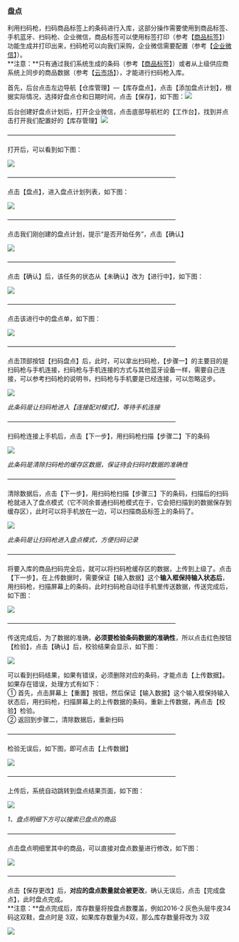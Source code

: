 ### 盘点

利用扫码枪，扫码商品标签上的条码进行入库，这部分操作需要使用到商品标签、手机蓝牙、扫码枪、企业微信，商品标签可以使用标签打印（参考【[商品标签](/标签/shang-pin-biao-qian.md)】）功能生成并打印出来，扫码枪可以向我们采购，企业微信需要配置（参考【[企业微信](/wei-xin-he-qi-ye-wei-xin.md)】）。  
**注意：**只有通过我们系统生成的条码（参考【[商品标签](/标签/shang-pin-biao-qian.md)】）或者从上级供应商系统上同步的商品数据（参考【[云市场](/yun-shi-chang.md)】），才能进行扫码枪入库。

首先，后台点击左边导航【仓库管理】—【库存盘点】，点击【添加盘点计划】，根据实际情况，选择好盘点仓和日期时间，点击【保存】，如下图：![](/assets/pd-1.png)

后台创建好盘点计划后，打开企业微信，点击底部导航栏的【工作台】，找到并点击打开我们配置好的【库存管理】![](/assets/smqrk-1.png)

———————————————————————————

打开后，可以看到如下图：

![](/assets/smqrk-2.png)

———————————————————————————

点击【盘点】，进入盘点计划列表，如下图：

![](/assets/pd-2.png)

———————————————————————————

点击我们刚创建的盘点计划，提示“是否开始任务”，点击【确认】

![](/assets/pd-4.png)

———————————————————————————

点击【确认】后，该任务的状态从【未确认】改为【进行中】，如下图：

![](/assets/pd-5.png)

———————————————————————————

点击该进行中的盘点单，如下图：

![](/assets/pd-6.png)

———————————————————————————

点击顶部按钮【扫码盘点】后，此时，可以拿出扫码枪，【步骤一】的主要目的是扫码枪与手机连接，扫码枪与手机连接的方式与其他蓝牙设备一样，需要自己连接，可以参考扫码枪的说明书，扫码枪与手机要是已经连接，可以忽略这步。

![](/assets/pd-7.png)

_此条码是让扫码枪进入【连接配对模式】，等待手机连接_

———————————————————————————

扫码枪连接上手机后，点击【下一步】，用扫码枪扫描【步骤二】下的条码

![](/assets/pd-8.png)

_此条码是清除扫码枪的缓存区数据，保证待会扫码时数据的准确性_

———————————————————————————

清除数据后，点击【下一步】，用扫码枪扫描【步骤三】下的条码，扫描后的扫码枪就进入了盘点模式（它不同余普通扫码枪模式在于，它会把扫描到的数据保存到缓存区），此时可以将手机放在一边，可以扫描商品标签上的条码了。

![](/assets/pd-9.png)

_此条码是让扫码枪进入盘点模式，方便扫码记录_

———————————————————————————

将要入库的商品扫码完全后，就可以将扫码枪缓存区的数据，上传到上级了。点击【下一步】，在上传数据时，需要保证【输入数据】这个**输入框保持输入状态后**，用扫码枪，扫描屏幕上的条码，此时扫码枪自动往手机里传送数据，传送完成后，如下图：

![](/assets/pd-10.png)

———————————————————————————

传送完成后，为了数据的准确，**必须要检验条码数据的准确性**，所以点击红色按钮【检验】，点击【确认】后，校验结果会显示，如下图：

![](/assets/pd-11.png)

可以看到扫码结果，如果有错误，必须删除对应的条码，才能点击【上传数据】。如果存在错误，处理方式有如下：  
① 首先，点击屏幕上【重置】按钮，然后保证【输入数据】这个输入框保持输入状态后，用扫码枪，扫描屏幕上的上传数据的条码，重新上传数据，再点击【校验】检验。  
② 返回到步骤二，清除数据后，重新扫码

———————————————————————————

检验无误后，如下图，即可点击【上传数据】

![](/assets/smqrk-10.png)

———————————————————————————

上传后，系统自动跳转到盘点结果页面，如下图：

![](/assets/pd-12.png)

_1、盘点明细下方可以搜索已盘点的商品_

———————————————————————————

点击盘点明细里其中的商品，可以直接对盘点数量进行修改，如下图：

![](/assets/pd-13.png)

———————————————————————————

点击【保存更改】后，**对应的盘点数量就会被更改**，确认无误后，点击【完成盘点】，此时盘点完成。  
**注意：**盘点完成后，库存数量将按盘点数覆盖，例如2016-2 灰色头层牛皮34码这双鞋，盘点时是 3双，如果库存数量为4双，那么库存数量将改为 3双

![](/assets/pd-14.png)

